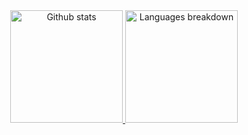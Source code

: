 <div align="center">
  <a href="https://github.com/ruimachado23">
  <img height="180em" src="https://github-readme-stats.vercel.app/api?username=ruimachado23&show_icons=true&theme=calm&include_all_commits=true&count_private=true" alt="Github stats" />
  <img height="180em" src="https://github-readme-stats.vercel.app/api/top-langs/?username=ruimachado23&layout=compact&langs_count=5&theme=calm" alt="Languages breakdown" />
</div>

